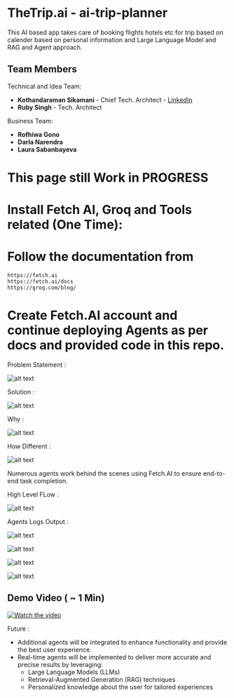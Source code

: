 # TheTrip.ai - ai-trip-planner 
This AI based app takes care of booking flights hotels etc for trip based on calender  based on personal information and Large Language Model and RAG and Agent approach. 

## Team Members

Technical and Idea Team:

- **Kothandaraman Sikamani** - Chief Tech. Architect - [LinkedIn](https://www.linkedin.com/in/kothandaramans/)
- **Ruby Singh** - Tech. Architect 

Business Team:

- **Rofhiwa Gono** 
- **Darla Narendra** 
- **Laura Sabanbayeva** 

# This page still Work in PROGRESS 

# Install Fetch AI, Groq and Tools related (One Time):

# Follow the documentation from 

```
https://fetch.ai
https://fetch.ai/docs
https://groq.com/blog/

```

# Create Fetch.AI account and continue deploying Agents as per docs and provided code in this repo.

Problem Statement :

![alt text](images/Problem_Statement.png)

Solution :

![alt text](images/Solution.png)

Why :

![alt text](images/why.png)

How Different :

![alt text](images/how_diff.png)


Numerous agents work behind the scenes using Fetch.AI to ensure end-to-end task completion.

High Level FLow :

![alt text](images/Architecture.png)

Agents Logs Output : 

![alt text](images/CoordinatorAgent.png)


![alt text](images/FlightBookingAgent.png)


![alt text](images/HotelBookingAgent.png)


![alt text](images/EmailAgent.png)


## Demo Video ( ~ 1 Min)

[![Watch the video](images/Architecture.png)](images/1_min_demo.mp4)

Future : 
- Additional agents will be integrated to enhance functionality and provide the best user experience.
- Real-time agents will be implemented to deliver more accurate and precise results by leveraging:
  - Large Language Models (LLMs)
  - Retrieval-Augmented Generation (RAG) techniques
  - Personalized knowledge about the user for tailored experiences
